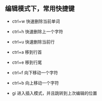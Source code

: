 ## 编辑模式下，常用快捷键
- ctrl+w 快速删除当前单词
- ctrl+h 快速删除上一个字符
- ctrl+u 快速删除当前行

- ctrl+a 移到行首
- ctrl+e 移到行尾 
- ctrl+f 向下移动一个字符
- ctrl+b 向上移动一个字符


- gi 进入插入模式，并且跳转到上次编辑的位置

